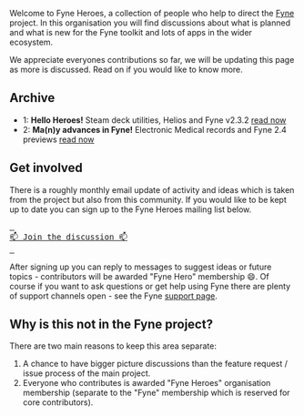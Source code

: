 Welcome to Fyne Heroes, a collection of people who help to direct the [Fyne](https://fyne.io) project.
In this organisation you will find discussions about what is planned and what is new for the Fyne toolkit and lots of apps in the wider ecosystem.

We appreciate everyones contributions so far, we will be updating this page as more is discussed.
Read on if you would like to know more.

## Archive

* 1: **Hello Heroes!** Steam deck utilities, Helios and Fyne v2.3.2 [read now](https://fyneheroes.github.io/archive/1/)
* 2: **Ma(n)y advances in Fyne!** Electronic Medical records and Fyne 2.4 previews [read now](https://fyneheroes.github.io/archive/2/)

## Get involved

There is a roughly monthly email update of activity and ideas which is taken from the project but also from this community.
If you would like to be kept up to date you can sign up to the Fyne Heroes mailing list below.

[<kbd> <br> 📫 Join the discussion 📫 <br> </kbd>](https://zcmp.eu/Gzx)

After signing up you can reply to messages to suggest ideas or future topics - contributors will be awarded "Fyne Hero" membership :smile:.
Of course if you want to ask questions or get help using Fyne there are plenty of support channels open -
see the Fyne [support page](https://fyne.io/support/).

## Why is this not in the Fyne project?

There are two main reasons to keep this area separate:

1. A chance to have bigger picture discussions than the feature request / issue process of the main project.
2. Everyone who contributes is awarded "Fyne Heroes" organisation membership (separate to the "Fyne" membership which is reserved for core contributors).
